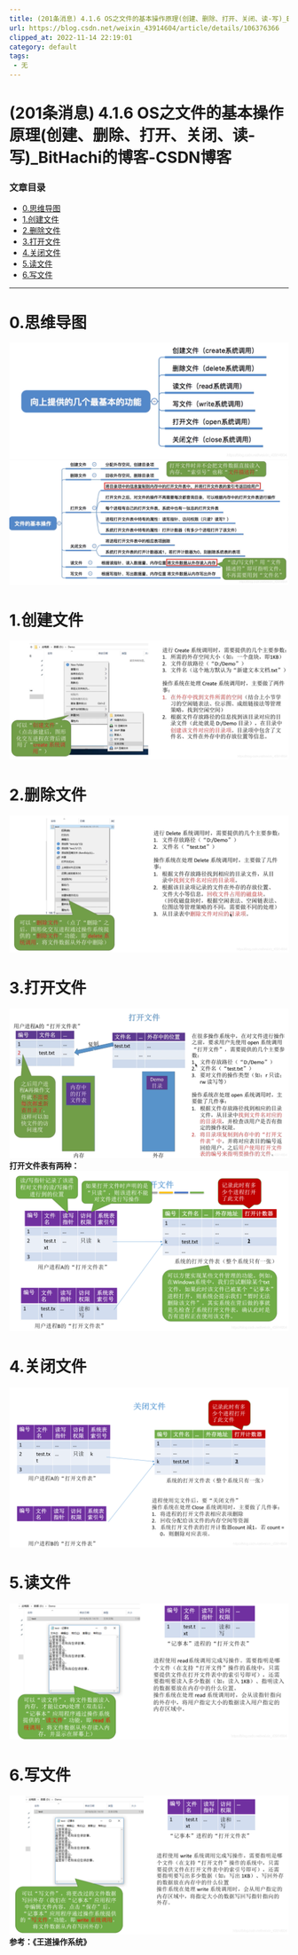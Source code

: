 ```yaml
---
title: (201条消息) 4.1.6 OS之文件的基本操作原理(创建、删除、打开、关闭、读-写)_BitHachi的博客-CSDN博客
url: https://blog.csdn.net/weixin_43914604/article/details/106376366
clipped_at: 2022-11-14 22:19:01
category: default
tags: 
 - 无
---
```



# (201条消息) 4.1.6 OS之文件的基本操作原理(创建、删除、打开、关闭、读-写)_BitHachi的博客-CSDN博客

### 文章目录

*   [0.思维导图](#0_3)
*   [1.创建文件](#1_6)
*   [2.删除文件](#2_8)
*   [3.打开文件](#3_10)
*   [4.关闭文件](#4_15)
*   [5.读文件](#5_17)
*   [6.写文件](#6_20)

* * *

# 0.思维导图

![在这里插入图片描述](assets/1668435541-1fa00b8c081c19b705bfc4212e54c075.png)  
![在这里插入图片描述](assets/1668435541-aad2f70ac82fb75988c0deed549a3ca1.png)

# 1.创建文件

![在这里插入图片描述](assets/1668435541-df1aee99c8a9e246ce2e634e295d17dc.png)

# 2.删除文件

![在这里插入图片描述](assets/1668435541-c62e25c53972a647786b52225a5f153e.png)

# 3.打开文件

![在这里插入图片描述](assets/1668435541-8fa79088d2a32f6bba7d3f80ae95e458.png)  
**打开文件表有两种：**  
![在这里插入图片描述](assets/1668435541-8d5867f3ab5be01bac3406447e64d342.png)

# 4.关闭文件

![在这里插入图片描述](assets/1668435541-6084b7158f2de762ea061ea46a8a0be7.png)

# 5.读文件

![在这里插入图片描述](assets/1668435541-eb1ad9d1d85cf2194423b4eff84386e4.png)

# 6.写文件

![在这里插入图片描述](assets/1668435541-a41abb5ee66fe78bf24e81897622f2db.png)  
**参考：《王道操作系统》**